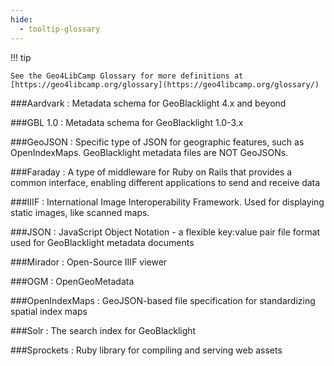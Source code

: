 ```yaml
---
hide:
  - tooltip-glossary
---
```


!!! tip

	See the Geo4LibCamp Glossary for more definitions at [https://geo4libcamp.org/glossary](https://geo4libcamp.org/glossary/)

###Aardvark
:	Metadata schema for GeoBlacklight 4.x and beyond

###GBL 1.0
:	Metadata schema for GeoBlacklight 1.0-3.x

###GeoJSON
:	Specific type of JSON for geographic features, such as OpenIndexMaps. GeoBlacklight metadata files are NOT GeoJSONs.

###Faraday
:	A type of middleware for Ruby on Rails that provides a common interface, enabling different applications to send and receive data

###IIIF
:	International Image Interoperability Framework. Used for displaying static images, like scanned maps.

###JSON
:	JavaScript Object Notation - a flexible key:value pair file format used for GeoBlacklight metadata documents

###Mirador
:	Open-Source IIIF viewer

###OGM
:	OpenGeoMetadata

###OpenIndexMaps
:	GeoJSON-based file specification for standardizing spatial index maps

###Solr
:	The search index for GeoBlacklight

###Sprockets
:	Ruby library for compiling and serving web assets